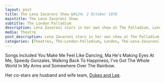 ```yaml
---
layout: post
title: The Lena Zavaroni Show &#124; 2 October 1978
maintitle: The Lena Zavaroni Show
subtitle: The London Palladium
description: Lena Zavaroni stars in her own show at The Palladium, London for one week.
media: Theatre
post_description: Lena Zavaroni stars in her own show at The Palladium, London for one week.
categories: [Theatres, The-London-Palladium, London, The-Lena-Zavaroni-Show, OnThisDay2October]
---
```


Songs included You Make Me Feel Like Dancing, Ma He's Making Eyes At Me, Speedy Gonzales, Walking Back To Happiness, I've Got The Whole World In My Arms and Somewhere Over The Rainbow.

Her co-stars are husband and wife team, <a class="external-link" href="https://en.wikipedia.org/wiki/Dukes_and_Lee">Dukes and Lee</a>.
